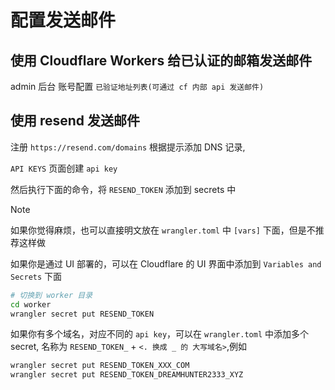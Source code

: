 
# 配置发送邮件

## 使用 Cloudflare Workers 给已认证的邮箱发送邮件

admin 后台 账号配置 `已验证地址列表(可通过 cf 内部 api 发送邮件)`

## 使用 resend 发送邮件

注册 `https://resend.com/domains` 根据提示添加 DNS 记录,

`API KEYS` 页面创建 `api key`

然后执行下面的命令，将 `RESEND_TOKEN` 添加到 secrets 中

> [!NOTE]
> 如果你觉得麻烦，也可以直接明文放在 `wrangler.toml` 中 `[vars]` 下面，但是不推荐这样做

如果你是通过 UI 部署的，可以在 Cloudflare 的 UI 界面中添加到 `Variables and Secrets` 下面

```bash
# 切换到 worker 目录
cd worker
wrangler secret put RESEND_TOKEN
```

如果你有多个域名，对应不同的 `api key`，可以在 `wrangler.toml` 中添加多个 secret, 名称为 `RESEND_TOKEN_` + `<. 换成 _ 的 大写域名>`,例如

```bash
wrangler secret put RESEND_TOKEN_XXX_COM
wrangler secret put RESEND_TOKEN_DREAMHUNTER2333_XYZ
```
